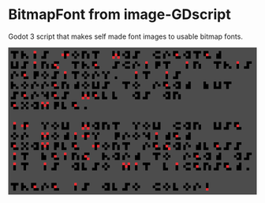 # BitmapFont from image-GDscript

Godot 3 script that makes self made font images to usable bitmap fonts.

![Alt text](example_text.png?raw=true "Title")
